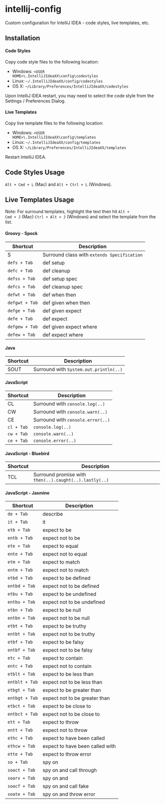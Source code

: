 intellij-config
===============

Custom configuration for IntelliJ IDEA - code styles, live templates, etc.

Installation
--------------

#### Code Styles

Copy code style files to the following location:

* Windows: <code>&lt;USER HOME&gt;\\.IntelliJIdeaXX\config\codestyles</code>
* Linux: <code>~/.IntelliJIdeaXX/config/codestyles</code>
* OS X: <code>~/Library/Preferences/IntelliJIdeaXX/codestyles</code>

Upon IntelliJ IDEA restart, you may need to select the code style from the Settings / Preferences Dialog.

#### Live Templates

Copy live template files to the following location:

* Windows: <code>&lt;USER HOME&gt;\\.IntelliJIdeaXX\config\templates</code>
* Linux: <code>~/.IntelliJIdeaXX/config/templates</code>
* OS X: <code>~/Library/Preferences/IntelliJIdeaXX/templates</code>

Restart IntelliJ IDEA.

Code Styles Usage
-----------------

<code>Alt + Cmd + L</code> (Mac) and <code>Alt + Ctrl + L</code> (Windows).

Live Templates Usage
--------------------

Note: For surround templates, highlight the text then hit <code>Alt + Cmd + J</code> (Mac) <code>Ctrl + Alt + J</code> (Windows) and select the template from the list.

#### Groovy - Spock

|Shortcut                                |Description                                                                |
|----------------------------------------|---------------------------------------------------------------------------|
|S                                       |Surround class with <code>extends Specification</code>                     |
|<code>defs   + Tab</code>               |def setup                                                                  |
|<code>defc   + Tab</code>               |def cleanup                                                                |
|<code>defss  + Tab</code>               |def setup spec                                                             |
|<code>defcs  + Tab</code>               |def cleanup spec                                                           |
|<code>defwt  + Tab</code>               |def when then                                                              |
|<code>defgwt + Tab</code>               |def given when then                                                        |
|<code>defge  + Tab</code>               |def given expect                                                           |
|<code>defe   + Tab</code>               |def expect                                                                 |
|<code>defgew + Tab</code>               |def given expect where                                                     |
|<code>defew  + Tab</code>               |def expect where                                                           |

#### Java

|Shortcut                                |Description                                                                |
|----------------------------------------|---------------------------------------------------------------------------|
|SOUT                                    |Surround with <code>System.out.println(..)</code>                          |

#### JavaScript

|Shortcut                                |Description                                                                |
|----------------------------------------|---------------------------------------------------------------------------|
|CL                                      |Surround with <code>console.log(..)</code>                                 |
|CW                                      |Surround with <code>console.warn(..)</code>                                |
|CE                                      |Surround with <code>console.error(..)</code>                               |
|<code>cl     + Tab</code>               |<code>console.log(..)</code>                                               |
|<code>cw     + Tab</code>               |<code>console.warn(..)</code>                                              |
|<code>ce     + Tab</code>               |<code>console.error(..)</code>                                             |

#### JavaScript - Bluebird

|Shortcut                                |Description                                                                |
|----------------------------------------|---------------------------------------------------------------------------|
|TCL                                     |Surround promise with <code>then(..).caught(..).lastly(..)</code>          |

#### JavaScript - Jasmine

|Shortcut                                |Description                                                                |
|----------------------------------------|---------------------------------------------------------------------------|
|<code>de     + Tab</code>               |describe                                                                   |
|<code>it     + Tab</code>               |it                                                                         |
|<code>etb    + Tab</code>               |expect to be                                                               |
|<code>entb   + Tab</code>               |expect not to be                                                           |
|<code>ete    + Tab</code>               |expect to equal                                                            |
|<code>ente   + Tab</code>               |expect not to equal                                                        |
|<code>etm    + Tab</code>               |expect to match                                                            |
|<code>entm   + Tab</code>               |expect not to match                                                        |
|<code>etbd   + Tab</code>               |expect to be defined                                                       |
|<code>entbd  + Tab</code>               |expect not to be defined                                                   |
|<code>etbu   + Tab</code>               |expect to be undefined                                                     |
|<code>entbu  + Tab</code>               |expect not to be undefined                                                 |
|<code>etbn   + Tab</code>               |expect to be null                                                          |
|<code>entbn  + Tab</code>               |expect not to be null                                                      |
|<code>etbt   + Tab</code>               |expect to be truthy                                                        |
|<code>entbt  + Tab</code>               |expect not to be truthy                                                    |
|<code>etbf   + Tab</code>               |expect to be falsy                                                         |
|<code>entbf  + Tab</code>               |expect not to be falsy                                                     |
|<code>etc    + Tab</code>               |expect to contain                                                          |
|<code>entc   + Tab</code>               |expect not to contain                                                      |
|<code>etblt  + Tab</code>               |expect to be less than                                                     |
|<code>entblt + Tab</code>               |expect not to be less than                                                 |
|<code>etbgt  + Tab</code>               |expect to be greater than                                                  |
|<code>entbgt + Tab</code>               |expect not to be greater than                                              |
|<code>etbct  + Tab</code>               |expect to be close to                                                      |
|<code>entbct + Tab</code>               |expect not to be close to                                                  |
|<code>ett    + Tab</code>               |expect to throw                                                            |
|<code>entt   + Tab</code>               |expect not to throw                                                        |
|<code>ethc   + Tab</code>               |expect to have been called                                                 |
|<code>ethcw  + Tab</code>               |expect to have been called with                                            |
|<code>ette   + Tab</code>               |expect to throw error                                                      |
|<code>so     + Tab</code>               |spy on                                                                     |
|<code>soact  + Tab</code>               |spy on and call through                                                    |
|<code>soarv  + Tab</code>               |spy on and                                                                 |
|<code>soacf  + Tab</code>               |spy on and call fake                                                       |
|<code>soate  + Tab</code>               |spy on and throw error                                                     |
